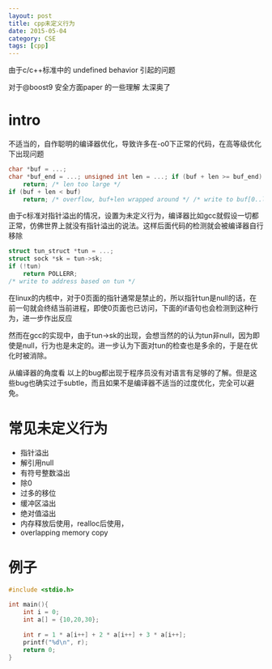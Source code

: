 ```yaml
---
layout: post
title: cpp未定义行为
date: 2015-05-04
category: CSE
tags: [cpp]
---
```


由于c/c++标准中的 undefined behavior 引起的问题

对于@boost9 安全方面paper 的一些理解 太深奥了  

<!-- more -->

# intro

不适当的，自作聪明的编译器优化，导致许多在-o0下正常的代码，在高等级优化下出现问题

```c
char *buf = ...;
char *buf_end = ...; unsigned int len = ...; if (buf + len >= buf_end)
    return; /* len too large */ 
if (buf + len < buf)
    return; /* overflow, buf+len wrapped around */ /* write to buf[0..len-1] */
```

由于c标准对指针溢出的情况，设置为未定义行为，编译器比如gcc就假设一切都正常，仿佛世界上就没有指针溢出的说法。这样后面代码的检测就会被编译器自行移除

```c
struct tun_struct *tun = ...; 
struct sock *sk = tun->sk; 
if (!tun)
    return POLLERR;
/* write to address based on tun */
```

在linux的内核中，对于0页面的指针通常是禁止的，所以指针tun是null的话，在前一句就会终结当前进程，即使0页面也已访问，下面的if语句也会检测到这种行为，进一步作出反应

然而在gcc的实现中，由于tun->sk的出现，会想当然的的认为tun非null，因为即使是null，行为也是未定的。进一步认为下面对tun的检查也是多余的，于是在优化时被消除。

从编译器的角度看 以上的bug都出现于程序员没有对语言有足够的了解。但是这些bug也确实过于subtle，而且如果不是编译器不适当的过度优化，完全可以避免。


# 常见未定义行为

- 指针溢出
- 解引用null
- 有符号整数溢出
- 除0
- 过多的移位
- 缓冲区溢出
- 绝对值溢出
- 内存释放后使用，realloc后使用，
- overlapping memory copy


# 例子

```c
#include <stdio.h>
 
int main(){
    int i = 0;
    int a[] = {10,20,30};
 
    int r = 1 * a[i++] + 2 * a[i++] + 3 * a[i++];
    printf("%d\n", r);
    return 0;
}
```